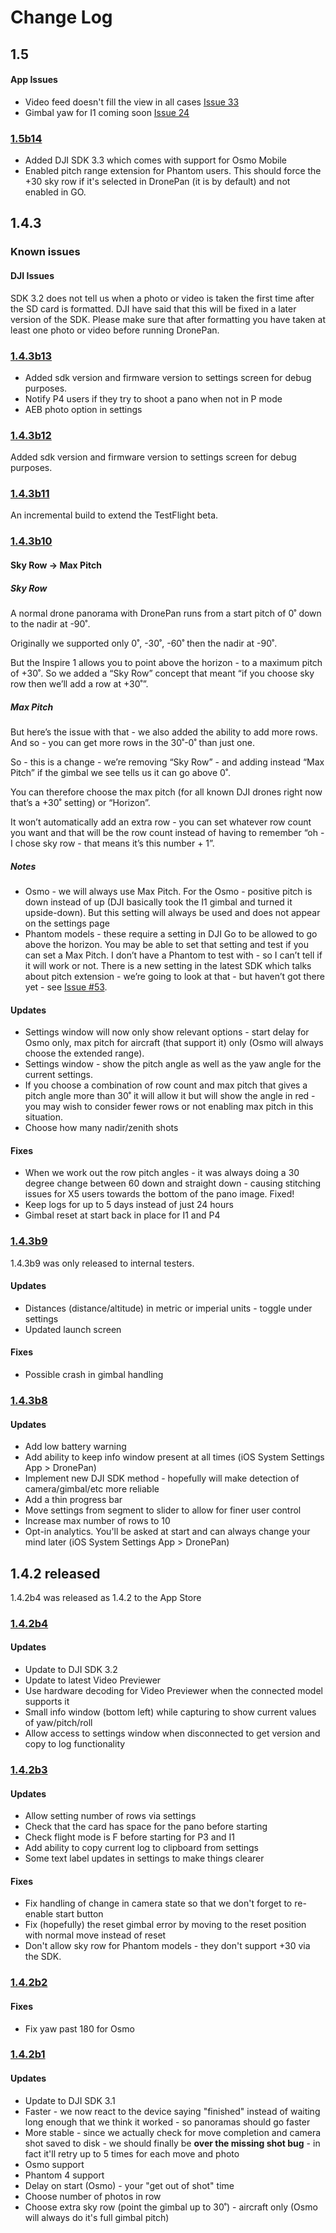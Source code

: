 # Change Log

## 1.5

#### App Issues

* Video feed doesn't fill the view in all cases [Issue 33](https://github.com/dbaldwin/DronePan/issues/33)
* Gimbal yaw for I1 coming soon [Issue 24](https://github.com/dbaldwin/DronePan/issues/24)

### [1.5b14](https://github.com/dbaldwin/DronePan/releases/tag/1.5b14)

* Added DJI SDK 3.3 which comes with support for Osmo Mobile
* Enabled pitch range extension for Phantom users. This should force the +30 sky row if it's selected in DronePan (it is by default) and not enabled in GO.

## 1.4.3

### Known issues

#### DJI Issues

SDK 3.2 does not tell us when a photo or video is taken the first time after the SD card is formatted. DJI
have said that this will be fixed in a later version of the SDK. Please make sure that after formatting you
have taken at least one photo or video before running DronePan.

### [1.4.3b13](https://github.com/dbaldwin/DronePan/releases/tag/1.4.3b13)

* Added sdk version and firmware version to settings screen for debug purposes.
* Notify P4 users if they try to shoot a pano when not in P mode
* AEB photo option in settings

### [1.4.3b12](https://github.com/dbaldwin/DronePan/releases/tag/1.4.3b12)

Added sdk version and firmware version to settings screen for debug purposes.

### [1.4.3b11](https://github.com/dbaldwin/DronePan/releases/tag/1.4.3b11)

An incremental build to extend the TestFlight beta.

### [1.4.3b10](https://github.com/dbaldwin/DronePan/releases/tag/1.4.3b10)

#### Sky Row -> Max Pitch

##### Sky Row

A normal drone panorama with DronePan runs from a start pitch of 0˚ down to the nadir at -90˚.

Originally we supported only 0˚, -30˚, -60˚ then the nadir at -90˚.

But the Inspire 1 allows you to point above the horizon - to a maximum pitch of +30˚. So we added a “Sky Row” concept that meant “if you choose sky row then we’ll add a row at +30˚”.

##### Max Pitch

But here’s the issue with that - we also added the ability to add more rows. And so - you can get more rows in the 30˚-0˚ than just one.

So - this is a change - we’re removing “Sky Row” - and adding instead “Max Pitch” if the gimbal we see tells us it can go above 0˚.

You can therefore choose the max pitch (for all known DJI drones right now that’s a +30˚ setting) or “Horizon”.

It won’t automatically add an extra row - you can set whatever row count you want and that will be the row count instead of having to remember “oh - I chose sky row - that means it’s this number + 1”.

##### Notes

* Osmo - we will always use Max Pitch. For the Osmo - positive pitch is down instead of up (DJI basically took the I1 gimbal and turned it upside-down). But this setting will always be used and does not appear on the settings page
* Phantom models - these require a setting in DJI Go to be allowed to go above the horizon. You may be able to set that setting and test if you can set a Max Pitch. I don’t have a Phantom to test with - so I can’t tell if it will work or not. There is a new setting in the latest SDK which talks about pitch extension - we’re going to look at that - but haven’t got there yet - see [Issue #53](https://github.com/dbaldwin/DronePan/issues/53).

#### Updates

* Settings window will now only show relevant options - start delay for Osmo only, max pitch for aircraft (that support it) only (Osmo will always choose the extended range).
* Settings window - show the pitch angle as well as the yaw angle for the current settings.
* If you choose a combination of row count and max pitch that gives a pitch angle more than 30˚ it will allow it but will show the angle in red - you may wish to consider fewer rows or not enabling max pitch in this situation.
* Choose how many nadir/zenith shots

#### Fixes

* When we work out the row pitch angles - it was always doing a 30 degree change between 60 down and straight down - causing stitching issues for X5 users towards the bottom of the pano image. Fixed!
* Keep logs for up to 5 days instead of just 24 hours
* Gimbal reset at start back in place for I1 and P4

### [1.4.3b9](https://github.com/dbaldwin/DronePan/releases/tag/1.4.3b9)

1.4.3b9 was only released to internal testers.

#### Updates

* Distances (distance/altitude) in metric or imperial units - toggle under settings
* Updated launch screen

#### Fixes

* Possible crash in gimbal handling

### [1.4.3b8](https://github.com/dbaldwin/DronePan/releases/tag/1.4.3b8)

#### Updates

* Add low battery warning
* Add ability to keep info window present at all times (iOS System Settings App > DronePan)
* Implement new DJI SDK method - hopefully will make detection of camera/gimbal/etc more reliable
* Add a thin progress bar
* Move settings from segment to slider to allow for finer user control
* Increase max number of rows to 10
* Opt-in analytics. You'll be asked at start and can always change your mind later (iOS System Settings App > DronePan)

## 1.4.2 released

1.4.2b4 was released as 1.4.2 to the App Store

### [1.4.2b4](https://github.com/dbaldwin/DronePan/releases/tag/1.4.2b4)

#### Updates

* Update to DJI SDK 3.2
* Update to latest Video Previewer
* Use hardware decoding for Video Previewer when the connected model supports it
* Small info window (bottom left) while capturing to show current values of yaw/pitch/roll
* Allow access to settings window when disconnected to get version and copy to log functionality

### [1.4.2b3](https://github.com/dbaldwin/DronePan/releases/tag/1.4.2b3)

#### Updates

* Allow setting number of rows via settings
* Check that the card has space for the pano before starting
* Check flight mode is F before starting for P3 and I1
* Add ability to copy current log to clipboard from settings
* Some text label updates in settings to make things clearer

#### Fixes

* Fix handling of change in camera state so that we don't forget to re-enable start button
* Fix (hopefully) the reset gimbal error by moving to the reset position with normal move instead of reset
* Don't allow sky row for Phantom models - they don't support +30 via the SDK.

### [1.4.2b2](https://github.com/dbaldwin/DronePan/releases/tag/1.4.2b2)

#### Fixes

* Fix yaw past 180 for Osmo

### [1.4.2b1](https://github.com/dbaldwin/DronePan/releases/tag/1.4.2b1)

#### Updates

* Update to DJI SDK 3.1
* Faster - we now react to the device saying "finished" instead of waiting long enough that we think it worked - so panoramas should go faster
* More stable - since we actually check for move completion and camera shot saved to disk - we should finally be **over the missing shot bug** - in fact it'll retry up to 5 times for each move and photo
* Osmo support
* Phantom 4 support
* Delay on start (Osmo) - your "get out of shot" time
* Choose number of photos in row
* Choose extra sky row (point the gimbal up to 30˚) - aircraft only (Osmo will always do it's full gimbal pitch)

